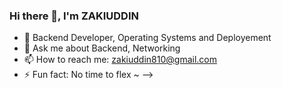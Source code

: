 ### Hi there 👋, I'm ZAKIUDDIN
- 🌱 Backend Developer, Operating Systems and Deployement 
- 💬 Ask me about Backend, Networking
- 📫 How to reach me: zakiuddin810@gmail.com
- ⚡ Fun fact: No time to flex ~
-->
